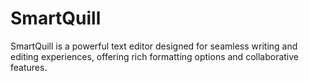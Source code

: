 # SmartQuill
SmartQuill is a powerful text editor designed for seamless writing and editing experiences, offering rich formatting options and collaborative features.
